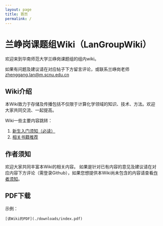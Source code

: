 ```yaml
---
layout: page
title: 首页
permalink: /
---
```

# 兰峥岗课题组Wiki（LanGroupWiki）

欢迎来到华南师范大学兰峥岗课题组的组内wiki。
<!-- 欢迎访问课题组网站（xxxxx）以获取更多信息。 -->
如果有问题及建议请在对应帖子下方留言评论，或联系兰峥岗老师 [zhenggang.lan@m.scnu.edu.cn](mailto:zhenggang.lan@m.scnu.edu.cn)

## Wiki介绍

本Wiki致力于存储及传播包括不仅限于计算化学领域的知识、技术、方法。欢迎大家共同交流、一起提高。

Wiki一些主要内容跳转：

1. [新生入门须知（必读）](./wiki/Beginners/welcome.md)
2. [相关书籍推荐](./wiki/Recommend/books.md)


## 作者须知
欢迎大家共同丰富本Wiki的相关内容。
如果是针对已有内容的意见及建议请在对应内容下方评论（需登录Github），如果您想提供本Wiki尚未包含的内容请查看[作者须知](wiki/Authors/submit_wiki.md)。

## PDF下载
示例：
```
[该Wiki的PDF](./downloads/index.pdf)
```

